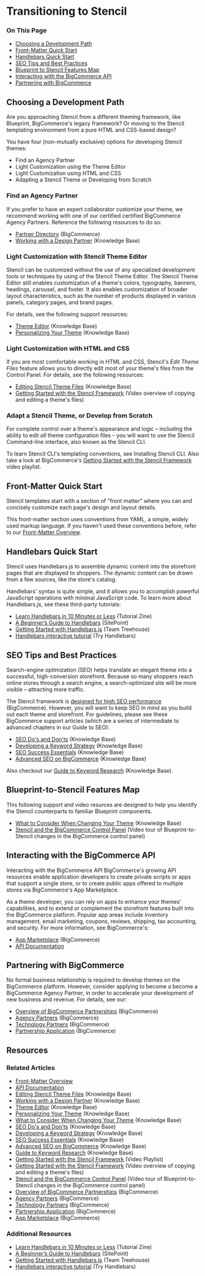 <h1>Transitioning to Stencil</h1>
<div class="otp" id="no-index">
	<h3> On This Page </h3>
	<ul>
		<li><a href="#transitionining-to-stencil_choosing-dev-path"> Choosing a Development Path</a></li>
		<li><a href="#transitionining-to-stencil_front-matter-quick-start">Front-Matter Quick Start</a></li>
    <li><a href="#transitionining-to-stencil_handlebars_quick-start">Handlebars Quick Start</a></li>
		<li><a href="#transitionining-to-stencil_seo-tips">SEO Tips and Best Practices</a></li>
		<li><a href="#transitionining-to-stencil_blueprint-to-stencil">Blueprint to Stencil Features Map</a></li>
    <li><a href="#transitionining-to-stencil_interacting-with-api">Interacting with the BigCommerce API</a></li>
    <li><a href="#transitionining-to-stencil_partnering-with-bc">Partnering with BigCommerce</a></li>
	</ul>
</div>

<a href='#transitionining-to-stencil_choosing-dev-path' aria-hidden='true' class='block-anchor'  id='transitionining-to-stencil_choosing-dev-path'><i aria-hidden='true' class='linkify icon'></i></a>

## Choosing a Development Path

Are you approaching Stencil from a different theming framework, like Blueprint, BigCommerce's legacy framework? Or moving to the Stencil templating environment from a pure HTML and CSS-based design?

You have four (non-mutually exclusive) options for developing Stencil themes:

* Find an Agency Partner
* Light Customization using the Theme Editor
* Light Customization using HTML and CSS
* Adapting a Stencil Theme or Developing from Scratch

###  Find an Agency Partner

If you prefer to have an expert collaborator customize your theme, we recommend working with one of our certified certified BigCommerce Agency Partners. Reference the following resources to do so:

* [Partner Directory](https://partners.bigcommerce.com/directory/) (BigCommerce)
* [Working with a Design Partner](https://support.bigcommerce.com/articles/Learning/Working-with-a-Design-Partner) (Knowledge Base)

### Light Customization with Stencil Theme Editor

Stencil can be customized without the use of any specialized development tools or techniques by using of the Stencil Theme Editor. The Stencil Theme Editor still enables customization of a theme's colors, typography, banners, headings, carousel, and footer. It also enables customization of broader layout characteristics, such as the number of products displayed in various panels, category pages, and brand pages.

For details, see the following support resources:

* [Theme Editor](https://support.bigcommerce.com/s/article/Stencil-Themes) (Knowledge Base)
* [Personalizing Your Theme](https://support.bigcommerce.com/articles/Learning/Personalizing-your-New-Theme) (Knowledge Base)

### Light Customization with HTML and CSS

If you are most comfortable working in HTML and CSS, Stencil's *Edit Theme Files* feature allows you to directly edit most of your theme's files from the Control Panel. For details, see the following resources:

* [Editing Stencil Theme Files](https://support.bigcommerce.com/s/article/Stencil-Themes#edit) (Knowledge Base)
* [Getting Started with the Stencil Framework](https://www.youtube.com/watch?v=waJ1dg_dAh8&index=11&list=PLwTYtMwfzbe7EZiIWPAmPtuwRHkY7BG-0) (Video overview of copying and editing a theme's files)

### Adapt a Stencil Theme, or Develop from Scratch

For complete control over a theme's appearance and logic – including the ability to edit _all_ theme configuration files – you will want to use the Stencil Command-line interface, also known as the Stencil CLI.

To learn Stencil CLI's templating conventions, see Installing Stencil CLI. Also take a look at BigCommerce's [Getting Started with the Stencil Framework](https://www.youtube.com/playlist?list=PLwTYtMwfzbe7EZiIWPAmPtuwRHkY7BG-0) video playlist.



<a href='#transitionining-to-stencil_front-matter-quick-start' aria-hidden='true' class='block-anchor'  id='transitionining-to-stencil_front-matter-quick-start'><i aria-hidden='true' class='linkify icon'></i></a>

## Front-Matter Quick Start

Stencil templates start with a section of "front matter" where you can and concisely customize each page's design and layout details. 

This front-matter section uses conventions from YAML, a simple, widely used markup language. If you haven't used these conventions before, refer to our [Front-Matter Overview](https://developer.bigcommerce.com/stencil-docs/front-matter/front-matter-overview).



<a href='#transitionining-to-stencil_handlebars_quick-start' aria-hidden='true' class='block-anchor'  id='transitionining-to-stencil_handlebars_quick-start'><i aria-hidden='true' class='linkify icon'></i></a>

## Handlebars Quick Start

Stencil uses Handlebars.js to assemble dynamic content into the storefront pages that are displayed to shoppers. The dynamic content can be drawn from a few sources, like the store's catalog.

Handlebars' syntax is quite simple, and it allows you to accomplish powerful JavaScript operations with minimal JavaScript code. To learn more about Handlebars.js, see these third-party tutorials: 

* [Learn Handlebars in 10 Minutes or Less](http://tutorialzine.com/2015/01/learn-handlebars-in-10-minutes/) (Tutorial Zine)
* [A Beginner’s Guide to Handlebars](https://www.sitepoint.com/a-beginners-guide-to-handlebars/) (SitePoint)
* [Getting Started with Handlebars.js](http://blog.teamtreehouse.com/getting-started-with-handlebars-js) (Team Treehouse)
* [Handlebars interactive tutorial](http://tryhandlebarsjs.com/) (Try Handlebars)



<a href='#transitionining-to-stencil_seo-tips' aria-hidden='true' class='block-anchor'  id='transitionining-to-stencil_seo-tips'><i aria-hidden='true' class='linkify icon'></i></a>

## SEO Tips and Best Practices

Search-engine optimization (SEO) helps translate an elegant theme into a successful, high-conversion storefront. Because so many shoppers reach online stores through a search engine, a search-optimized site will be more visible – attracting more traffic. 

The Stencil framework is [designed for high SEO performance](https://www.bigcommerce.com/improve-organic-traffic/) (BigCommerce). However, you will want to keep SEO in mind as you build out each theme and storefront. For guidelines, please see these BigCommerce support articles (which are a series of intermediate to advanced chapters in our Guide to SEO):

* [SEO Do's and Don'ts](https://support.bigcommerce.com/s/article/What-is-SEO) (Knowledge Base)
* [Developing a Keyword Strategy](https://support.bigcommerce.com/articles/Learning/Developing-a-Keyword-Strategy/) (Knowledge Base)
* [SEO Success Essentials](https://support.bigcommerce.com/articles/Learning/Bigcommerce-SEO-Success-Essentials/) (Knowledge Base)
* [Advanced SEO on BigCommerce](https://support.bigcommerce.com/s/article/Advanced-SEO-on-Bigcommerce) (Knowledge Base)

Also checkout our [Guide to Keyword Research](https://support.bigcommerce.com/s/article/Value-of-Keywords) (Knowledge Base).



<a href='#transitionining-to-stencil_blueprint-to-stencil' aria-hidden='true' class='block-anchor'  id='transitionining-to-stencil_blueprint-to-stencil'><i aria-hidden='true' class='linkify icon'></i></a>

## Blueprint-to-Stencil Features Map 

This following support and video resurces are designed to help you identify the Stencil counterparts to familiar Blueprint components.

* [What to Consider When Changing Your Theme](https://support.bigcommerce.com/s/article/What-to-Consider-When-Changing-Your-Theme) (Knowledge Base)
* [Stencil and the BigCommerce Control Panel](https://www.youtube.com/watch?v=d2F6F8LJXzs&list=PLwTYtMwfzbe7EZiIWPAmPtuwRHkY7BG-0&index=2) (Video tour of Blueprint-to-Stencil changes in the BigCommerce control panel)



<a href='#transitionining-to-stencil_interacting-with-api' aria-hidden='true' class='block-anchor'  id='transitionining-to-stencil_interacting-with-api'><i aria-hidden='true' class='linkify icon'></i></a>

## Interacting with the BigCommerce API

Interacting with the BigCommerce API
BigCommerce's growing API resources enable application developers to create private scripts or apps that support a single store, or to create public apps offered to multiple stores via BigCommerce's App Marketplace.

As a theme developer, you can rely on apps to enhance your themes' capabilities, and to extend or complement the storefront features built into the BigCommerce platform. Popular app areas include inventory management, email marketing, coupons, reviews, shipping, tax accounting, and security. For more information, see BigCommerce's:

* [App Marketplace](https://www.bigcommerce.com/apps/) (BigCommerce)
* [API Documentation](https://developer.bigcommerce.com/api-docs)



<a href='#transitionining-to-stencil_partnering-with-bc' aria-hidden='true' class='block-anchor'  id='transitionining-to-stencil_partnering-with-bc'><i aria-hidden='true' class='linkify icon'></i></a>

## Partnering with BigCommerce

No formal business relationship is required to develop themes on the BigCommerce platform. However, consider applying to become a become a BigCommerce Agency Partner, in order to accelerate your development of new business and revenue. For details, see our:

* [Overview of BigCommerce Partnerships](https://www.bigcommerce.com/partners/) (BigCommerce)
* [Agency Partners](https://www.bigcommerce.com/partners/design-solution/) (BigCommerce)
* [Technology Partners](https://www.bigcommerce.com/partners/developers/) (BigCommerce)
* [Partnership Application](https://partners.bigcommerce.com/English/register_email.aspx) (BigCommerce)



## Resources

### Related Articles
* [Front-Matter Overview](https://developer.bigcommerce.com/stencil-docs/front-matter/front-matter-overview)
* [API Documentation](https://developer.bigcommerce.com/api-docs)
* [Editing Stencil Theme Files](https://support.bigcommerce.com/s/article/Stencil-Themes#edit) (Knowledge Base)
* [Working with a Design Partner](https://support.bigcommerce.com/articles/Learning/Working-with-a-Design-Partner) (Knowledge Base)
* [Theme Editor](https://support.bigcommerce.com/s/article/Stencil-Themes) (Knowledge Base)
* [Personalizing Your Theme](https://support.bigcommerce.com/articles/Learning/Personalizing-your-New-Theme) (Knowledge Base)
* [What to Consider When Changing Your Theme](https://support.bigcommerce.com/s/article/What-to-Consider-When-Changing-Your-Theme) (Knowledge Base)
* [SEO Do's and Don'ts](https://support.bigcommerce.com/s/article/What-is-SEO) (Knowledge Base)
* [Developing a Keyword Strategy](https://support.bigcommerce.com/articles/Learning/Developing-a-Keyword-Strategy/) (Knowledge Base)
* [SEO Success Essentials](https://support.bigcommerce.com/articles/Learning/Bigcommerce-SEO-Success-Essentials/) (Knowledge Base)
* [Advanced SEO on BigCommerce](https://support.bigcommerce.com/s/article/Advanced-SEO-on-Bigcommerce) (Knowledge Base)
* [Guide to Keyword Research](https://support.bigcommerce.com/s/article/Value-of-Keywords) (Knowledge Base)
* [Getting Started with the Stencil Framework](https://www.youtube.com/playlist?list=PLwTYtMwfzbe7EZiIWPAmPtuwRHkY7BG-0) (Video Playlist)
* [Getting Started with the Stencil Framework](https://www.youtube.com/watch?v=waJ1dg_dAh8&index=11&list=PLwTYtMwfzbe7EZiIWPAmPtuwRHkY7BG-0) (Video overview of copying and editing a theme's files)
* [Stencil and the BigCommerce Control Panel](https://www.youtube.com/watch?v=d2F6F8LJXzs&list=PLwTYtMwfzbe7EZiIWPAmPtuwRHkY7BG-0&index=2) (Video tour of Blueprint-to-Stencil changes in the BigCommerce control panel)
* [Overview of BigCommerce Partnerships](https://www.bigcommerce.com/partners/) (BigCommerce)
* [Agency Partners](https://www.bigcommerce.com/partners/design-solution/) (BigCommerce)
* [Technology Partners](https://www.bigcommerce.com/partners/developers/) (BigCommerce)
* [Partnership Application](https://partners.bigcommerce.com/English/register_email.aspx) (BigCommerce)
* [App Marketplace](https://www.bigcommerce.com/apps/) (BigCommerce)

### Additional Resources
* [Learn Handlebars in 10 Minutes or Less](http://tutorialzine.com/2015/01/learn-handlebars-in-10-minutes/) (Tutorial Zine)
* [A Beginner’s Guide to Handlebars](https://www.sitepoint.com/a-beginners-guide-to-handlebars/) (SitePoint)
* [Getting Started with Handlebars.js](http://blog.teamtreehouse.com/getting-started-with-handlebars-js) (Team Treehouse)
* [Handlebars interactive tutorial](http://tryhandlebarsjs.com/) (Try Handlebars)

